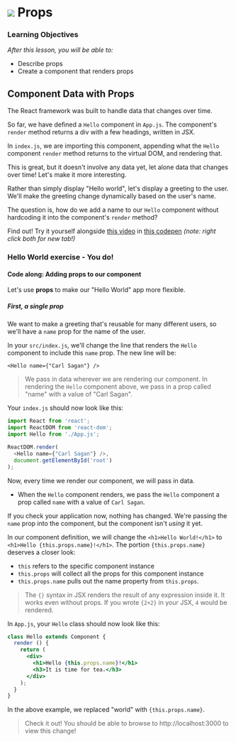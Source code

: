 # ![](https://ga-dash.s3.amazonaws.com/production/assets/logo-9f88ae6c9c3871690e33280fcf557f33.png) Props


### Learning Objectives
*After this lesson, you will be able to:*
- Describe props
- Create a component that renders props

## Component Data with Props

The React framework was built to handle data that changes over time.

So far, we have defined a `Hello` component in `App.js`. The component's `render` method returns a div with a few headings, written in JSX.

In `index.js`, we are importing this component, appending what the `Hello` component `render` method returns to the virtual DOM, and rendering that.

This is great, but it doesn't involve any data yet, let alone data that changes over time!   Let's make it more interesting.

Rather than simply display "Hello world", let's display a greeting to the user. We'll make the greeting change dynamically based on the user's name.

The question is, how do we add a name to our `Hello` component without hardcoding it into the component's `render` method?

Find out! Try it yourself alongside [this video](https://generalassembly.wistia.com/medias/gchiu63slo) in [this codepen](https://codepen.io/susir/pen/vxWypq) _(note: right click both for new tab!)_




### Hello World exercise - You do!
#### Code along: Adding props to our component

Let's use **props** to make our "Hello World" app more flexible.

##### First, a single prop

We want to make a greeting that's reusable for many different users, so we'll have a `name` prop for the name of the user.

In your `src/index.js`, we'll change the line that renders the `Hello` component to include this `name` prop. The new line will be:

`<Hello name={"Carl Sagan"} />`

> We pass in data wherever we are rendering our component. In rendering the `Hello` component above, we pass in a prop called "name" with a value of "Carl Sagan".

Your `index.js` should now look like this:

```js
import React from 'react';
import ReactDOM from 'react-dom';
import Hello from './App.js';

ReactDOM.render(
  <Hello name={"Carl Sagan"} />,
  document.getElementById('root')
);
```

Now, every time we render our component, we will pass in data.
- When the `Hello` component renders, we pass the `Hello` component a prop called `name` with a value of `Carl Sagan`.

If you check your application now, nothing has changed.  We're passing the `name` prop into the component, but the component isn't _using_ it yet.

In our component definition, we will change the `<h1>Hello World!</h1>` to `<h1>Hello {this.props.name}!</h1>`. The portion `{this.props.name}` deserves a closer look:

- `this` refers to the specific component instance
- `this.props` will collect all the props for this component instance
- `this.props.name` pulls out the name property from `this.props`.

> The `{}` syntax in JSX renders the result of any expression inside it. It works even without props. If you wrote `{2+2}` in your JSX, `4` would be rendered.

In `App.js`, your `Hello` class should now look like this:

```jsx
class Hello extends Component {
  render () {
    return (
      <div>
        <h1>Hello {this.props.name}!</h1>
        <h3>It is time for tea.</h3>
      </div>
    );
  }
}
```

In the above example, we replaced "world" with `{this.props.name}`.

> Check it out! You should be able to browse to http://localhost:3000 to view this change!

